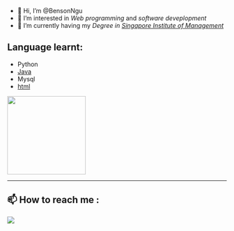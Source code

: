 - 👋 Hi, I’m @BensonNgu
- 👀 I’m interested in <em>Web programming</em> and <em>software deveplopment</em>
- 🌱 I’m currently having my <em>Degree in <a href="https://www.sim.edu.sg/">Singapore Institute of Management</a></em>

## Language learnt:
- Python
- [Java](https://github.com/BensonNgu/java)
- Mysql
- [html](https://github.com/BensonNgu/HTML-notes)
<div>
  <img height="180em" src="https://github-readme-stats-git-masterrstaa-rickstaa.vercel.app/api/top-langs/?username=bensonngu&layout=compact&langs_count=16&theme=dracula"/>
</div>

---

## 📫 How to reach me :
[![](https://github.com/gauravghongde/social-icons/blob/master/SVG/Color/LinkedIN.svg)](https://www.linkedin.com/in/benson-ngu-aa070a1aa?lipi=urn%3Ali%3Apage%3Ad_flagship3_profile_view_base_contact_details%3Bl8X0AnWQQ56Lk5EIJVc0mA%3D%3D)



